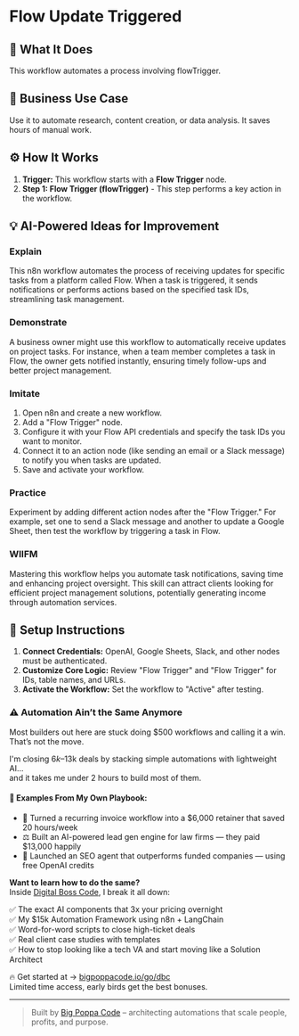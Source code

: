 # Flow Update Triggered

## 🚀 What It Does
This workflow automates a process involving flowTrigger.

## 💼 Business Use Case
Use it to automate research, content creation, or data analysis. It saves hours of manual work.

## ⚙️ How It Works
1.  **Trigger:** This workflow starts with a **Flow Trigger** node.
2. **Step 1: Flow Trigger (flowTrigger)** - This step performs a key action in the workflow.

## 💡 AI-Powered Ideas for Improvement
### Explain
This n8n workflow automates the process of receiving updates for specific tasks from a platform called Flow. When a task is triggered, it sends notifications or performs actions based on the specified task IDs, streamlining task management.

### Demonstrate
A business owner might use this workflow to automatically receive updates on project tasks. For instance, when a team member completes a task in Flow, the owner gets notified instantly, ensuring timely follow-ups and better project management.

### Imitate
1. Open n8n and create a new workflow.
2. Add a "Flow Trigger" node.
3. Configure it with your Flow API credentials and specify the task IDs you want to monitor.
4. Connect it to an action node (like sending an email or a Slack message) to notify you when tasks are updated.
5. Save and activate your workflow.

### Practice
Experiment by adding different action nodes after the "Flow Trigger." For example, set one to send a Slack message and another to update a Google Sheet, then test the workflow by triggering a task in Flow.

### WIIFM
Mastering this workflow helps you automate task notifications, saving time and enhancing project oversight. This skill can attract clients looking for efficient project management solutions, potentially generating income through automation services.

## 🔧 Setup Instructions
1. **Connect Credentials:** OpenAI, Google Sheets, Slack, and other nodes must be authenticated.
2. **Customize Core Logic:** Review "Flow Trigger" and "Flow Trigger" for IDs, table names, and URLs.
3. **Activate the Workflow:** Set the workflow to "Active" after testing.

### ⚠️ Automation Ain’t the Same Anymore

Most builders out here are stuck doing $500 workflows and calling it a win.  
That’s not the move.  

I'm closing $6k–$13k deals by stacking simple automations with lightweight AI...  
and it takes me under 2 hours to build most of them.

#### 🧠 Examples From My Own Playbook:
- 🔁 Turned a recurring invoice workflow into a $6,000 retainer that saved 20 hours/week  
- ⚖️ Built an AI-powered lead gen engine for law firms — they paid $13,000 happily  
- 🚀 Launched an SEO agent that outperforms funded companies — using free OpenAI credits  

**Want to learn how to do the same?**  
Inside [Digital Boss Code](https://bigpoppacode.io/go/dbc), I break it all down:

✅ The exact AI components that 3x your pricing overnight  
✅ My $15k Automation Framework using n8n + LangChain  
✅ Word-for-word scripts to close high-ticket deals  
✅ Real client case studies with templates  
✅ How to stop looking like a tech VA and start moving like a Solution Architect  

🔥 Get started at → [bigpoppacode.io/go/dbc](https://bigpoppacode.io/go/dbc)  
Limited time access, early birds get the best bonuses.

---
> Built by [Big Poppa Code](https://bigpoppacode.io) – architecting automations that scale people, profits, and purpose.
